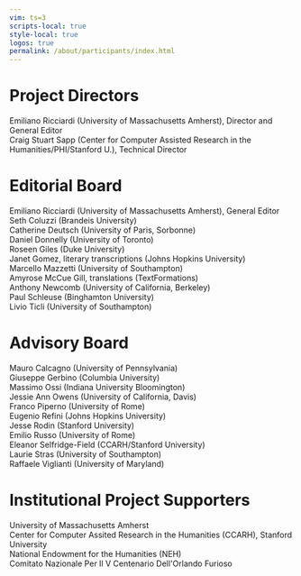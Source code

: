 ```yaml
---
vim: ts=3
scripts-local: true
style-local: true
logos: true
permalink: /about/participants/index.html
---
```


<h1>Project Directors</h1>

<div class="person">
Emiliano Ricciardi (University of Massachusetts Amherst), Director and General Editor
</div>

<div class="person">
Craig Stuart Sapp (Center for Computer Assisted Research in the Humanities/PHI/Stanford U.), Technical Director
</div>


<h1> Editorial Board </h1>

<div class="person">
Emiliano Ricciardi (University of Massachusetts Amherst), General Editor
</div>

<div class="person">
Seth Coluzzi (Brandeis University)
</div>

<div class="person">
Catherine Deutsch (University of Paris, Sorbonne)
</div>

<div class="person">
Daniel Donnelly (University of Toronto)
</div>

<div class="person">
Roseen Giles (Duke University)
</div>

<div class="person">
Janet Gomez, literary transcriptions (Johns Hopkins University)
</div>

<div class="person">
Marcello Mazzetti (University of Southampton)
</div>

<div class="person">
Amyrose McCue Gill, translations (TextFormations)
</div>

<div class="person">
Anthony Newcomb (University of California, Berkeley)
</div>

<div class="person">
Paul Schleuse (Binghamton University)
</div>

<div class="person">
Livio Ticli (University of Southampton)
</div>


<h1> Advisory Board </h1>

<div class="person">
Mauro Calcagno (University of Pennsylvania) 
</div>

<div class="person">
Giuseppe Gerbino (Columbia University) 
</div>

<div class="person">
Massimo Ossi (Indiana University Bloomington) 
</div>

<div class="person">
Jessie Ann Owens (University of California, Davis)
</div>

<div class="person">
Franco Piperno (University of Rome) 
</div>

<div class="person">
Eugenio Refini (Johns Hopkins University)
</div>

<div class="person">
Jesse Rodin (Stanford University) 
</div>

<div class="person">
Emilio Russo (University of Rome)
</div>

<div class="person">
Eleanor Selfridge-Field (CCARH/Stanford University)
</div>

<div class="person">
Laurie Stras (University of Southampton) 
</div>

<div class="person">
Raffaele Viglianti (University of Maryland)
</div>

<h1>Institutional Project Supporters</h1>

<div class="person">
University of Massachusetts Amherst
</div>

<div class="person">
Center for Computer Assited Research in the Humanities (CCARH), Stanford University
</div>

<div class="person">
National Endowment for the Humanities (NEH)
</div>

<div class="person">
Comitato Nazionale Per Il V Centenario Dell'Orlando Furioso
</div>
